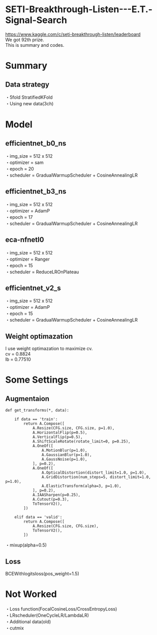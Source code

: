 # SETI-Breakthrough-Listen---E.T.-Signal-Search

https://www.kaggle.com/c/seti-breakthrough-listen/leaderboard  
We got 92th prize.  
This is summary and codes.

# Summary

## Data strategy
・5fold StratifiedKFold  
・Using new data(3ch)  

# Model
## efficientnet_b0_ns
・img_size = 512 x 512  
・optimizer = sam  
・epoch = 20  
・scheduler = GradualWarmupScheduler + CosineAnnealingLR  

## efficientnet_b3_ns
・img_size = 512 x 512  
・optimizer = AdamP  
・epoch = 17    
・scheduler = GradualWarmupScheduler + CosineAnnealingLR  

## eca-nfnetl0  
・img_size = 512 x 512  
・optimizer = Ranger  
・epoch = 15    
・scheduler = ReduceLROnPlateau  

## efficientnet_v2_s    
・img_size = 512 x 512  
・optimizer = AdamP  
・epoch = 15    
・scheduler = GradualWarmupScheduler + CosineAnnealingLR 

## Weight optimazation 
I use weight optimazation to maximize cv.  
 cv = 0.8824  
 lb = 0.77510  

# Some Settings
## Augmentaion
```
def get_transforms(*, data):
    
    if data == 'train':
        return A.Compose([
            A.Resize(CFG.size, CFG.size, p=1.0),
            A.HorizontalFlip(p=0.5),
            A.VerticalFlip(p=0.5),
            A.ShiftScaleRotate(rotate_limit=0, p=0.25),
            A.OneOf([
                A.MotionBlur(p=1.0),
                A.GaussianBlur(p=1.0),
                A.GaussNoise(p=1.0),
            ], p=0.2),
            A.OneOf([
                A.OpticalDistortion(distort_limit=1.0, p=1.0),
                A.GridDistortion(num_steps=5, distort_limit=1.0, p=1.0),
                A.ElasticTransform(alpha=3, p=1.0),
            ], p=0.2),
            A.IAASharpen(p=0.25),
            A.Cutout(p=0.3),
            ToTensorV2(),
        ])

    elif data == 'valid':
        return A.Compose([
            A.Resize(CFG.size, CFG.size),
            ToTensorV2(),
        ])
```
・mixup(alpha=0.5)  

## Loss
BCEWithlogitsloss(pos_weight=1.5)  


# Not Worked
・Loss function(FocalCosineLoss/CrossEntropyLoss)  
・LRscheduler(OneCycleLR/LambdaLR)  
・Additional data(old)  
・cutmix  
